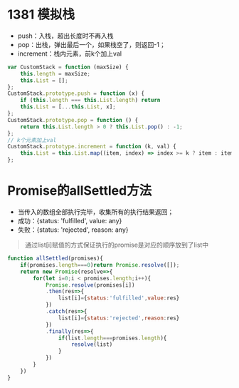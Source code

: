 # 1381 模拟栈

- push：入栈，超出长度时不再入栈
- pop：出栈，弹出最后一个，如果栈空了，则返回-1；
- increment：栈内元素，前k个加上val

```js
var CustomStack = function (maxSize) {
    this.length = maxSize;
    this.List = [];
};
CustomStack.prototype.push = function (x) {
    if (this.length === this.List.length) return
    this.List = [...this.List, x];
};
CustomStack.prototype.pop = function () {
    return this.List.length > 0 ? this.List.pop() : -1;
};
// k个元素加上val
CustomStack.prototype.increment = function (k, val) {
    this.List = this.List.map((item, index) => index >= k ? item : item + val)
};
```

# Promise的allSettled方法

- 当传入的数组全部执行完毕，收集所有的执行结果返回；
- 成功：{status: 'fulfilled', value: any}
- 失败：{status: 'rejected', reason: any}

> 通过list[i]赋值的方式保证执行的promise是对应的顺序放到了list中

```js
function allSettled(promises){
    if(promises.length===0)return Promise.resolve([]);
    return new Promise(resolve=>{
        for(let i=0;i < promises.length;i++){
            Promise.resolve(promises[i])
            .then(res=>{
                list[i]={status:'fulfilled',value:res}
            })
            .catch(res=>{
                list[i]={status:'rejected',reason:res}
            })
            .finally(res=>{
                if(list.length===promises.length){
                    resolve(list)
                }
            })
        }
    })
}
```